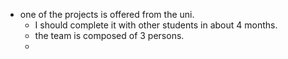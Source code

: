 - one of the projects is offered from the uni. 
	- I should complete it with other students in about 4 months. 
	- the team is composed of 3 persons. 
	- 